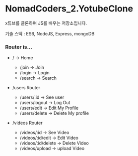 # NomadCoders_2.YotubeClone

x튜브를 클론하며 JS를 배우는 저장소입니다.

기술 스택 : ES6, NodeJS, Express, mongoDB

### Router is...

- / -> Home
  - /join -> Join
  - /login -> Login
  - /search -> Search


- /users Router
  - /users/:id -> See user
  - /users/logout -> Log Out
  - /users/edit -> Edit My Profile
  - /users/delete -> Delete My profile

- /videos Router
  - /videos/:id -> See Video
  - /videos/:id/edit -> Edit Video
  - /videos/:id/delete -> Delete Video
  - /videos/upload -> upload Video

